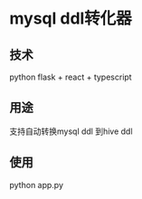# mysql ddl转化器

## 技术
python flask + react + typescript

## 用途
支持自动转换mysql ddl 到hive  ddl

## 使用
python app.py